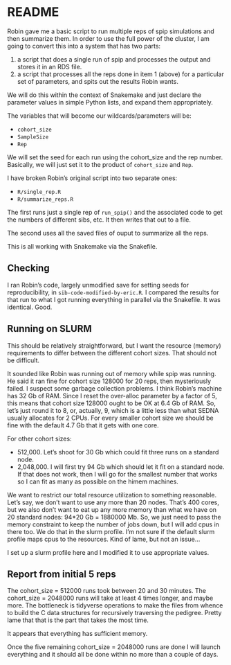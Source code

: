 README
================

Robin gave me a basic script to run multiple reps of spip simulations
and then summarize them. In order to use the full power of the cluster,
I am going to convert this into a system that has two parts:

1.  a script that does a single run of spip and processes the output and
    stores it in an RDS file.
2.  a script that processes all the reps done in item 1 (above) for a
    particular set of parameters, and spits out the results Robin wants.

We will do this within the context of Snakemake and just declare the
parameter values in simple Python lists, and expand them appropriately.

The variables that will become our wildcards/parameters will be:

  - `cohort_size`
  - `SampleSize`
  - `Rep`

We will set the seed for each run using the cohort\_size and the rep
number. Basically, we will just set it to the product of `cohort_size`
and `Rep`.

I have broken Robin’s original script into two separate ones:

  - `R/single_rep.R`
  - `R/summarize_reps.R`

The first runs just a single rep of `run_spip()` and the associated code
to get the numbers of different sibs, etc. It then writes that out to a
file.

The second uses all the saved files of ouput to summarize all the reps.

This is all working with Snakemake via the Snakefile.

## Checking

I ran Robin’s code, largely unmodified save for setting seeds for
reproducibility, in `sib-code-modified-by-eric.R`. I compared the
results for that run to what I got running everything in parallel via
the Snakefile. It was identical. Good.

## Running on SLURM

This should be relatively straightforward, but I want the resource
(memory) requirements to differ between the different cohort sizes. That
should not be difficult.

It sounded like Robin was running out of memory while spip was running.
He said it ran fine for cohort size 128000 for 20 reps, then
mysteriously failed. I suspect some garbage collection problems. I think
Robin’s machine has 32 Gb of RAM. Since I reset the over-alloc parameter
by a factor of 5, this means that cohort size 128000 ought to be OK at
6.4 Gb of RAM. So, let’s just round it to 8, or, actually, 9, which is a
little less than what SEDNA usually allocates for 2 CPUs. For every
smaller cohort size we should be fine with the default 4.7 Gb that it
gets with one core.

For other cohort sizes:

  - 512,000. Let’s shoot for 30 Gb which could fit three runs on a
    standard node.
  - 2,048,000. I will first try 94 Gb which should let it fit on a
    standard node. If that does not work, then I will go for the
    smallest number that works so I can fit as many as possible on the
    himem machines.

We want to restrict our total resource utilization to something
reasonable. Let’s say, we don’t want to use any more than 20 nodes.
That’s 400 cores, but we also don’t want to eat up any more memory
than what we have on 20 standard nodes: 94\*20 Gb = 1880000 Mb. So, we
just need to pass the memory constraint to keep the number of jobs down,
but I will add cpus in there too. We do that in the slurm profile. I’m
not sure if the default slurm profile maps cpus to the resources. Kind
of lame, but not an issue…

I set up a slurm profile here and I modified it to use appropriate
values.

## Report from initial 5 reps

The cohort\_size = 512000 runs took between 20 and 30 minutes. The
cohort\_size = 2048000 runs will take at least 4 times longer, and maybe
more. The bottleneck is tidyverse operations to make the files from
whence to build the C data structures for recursively traversing the
pedigree. Pretty lame that that is the part that takes the most time.

It appears that everything has sufficient memory.

Once the five remaining cohort\_size = 2048000 runs are done I will
launch everything and it should all be done within no more than a couple
of days.
